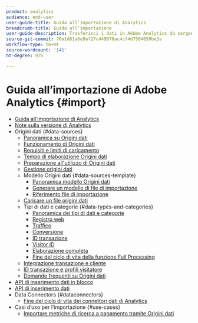 ```yaml
---
product: analytics
audience: end-user
user-guide-title: Guida all’importazione di Analytics
breadcrumb-title: Guida all’importazione
user-guide-description: Trasferisci i dati in Adobe Analytics da sorgenti esterne, sia in massa che in tempo reale.
source-git-commit: 70a1d61a6e9af27c449876ac4cf4d7504659be3a
workflow-type: tm+mt
source-wordcount: '141'
ht-degree: 97%

---
```



# Guida all’importazione di Adobe Analytics {#import}

+ [Guida all’importazione di Analytics](home.md)
+ [Note sulla versione di Analytics](https://experienceleague.adobe.com/docs/analytics/release-notes/latest.html?lang=it)
+ Origini dati {#data-sources}
   + [Panoramica su Origini dati](c-data-sources/datasrc-home.md)
   + [Funzionamento di Origini dati](c-data-sources/datasrc-how-data-sources-works.md)
   + [Requisiti e limiti di caricamento](c-data-sources/datasrc-requirements.md)
   + [Tempo di elaborazione Origini dati](c-data-sources/datasrc-processing-time.md)
   + [Preparazione all&#39;utilizzo di Origini dati](c-data-sources/datasrc-preparing.md)
   + [Gestione origini dati](c-data-sources/datasrc-manager.md)
   + Modello Origini dati {#data-sources-template}
      + [Panoramica modello Origini dati](c-data-sources/datasrc-template/datasrc-template-file.md)
      + [Generare un modello di file di importazione](c-data-sources/datasrc-template/t-datasrc-creating-data-sources-file.md)
      + [Riferimento file di importazione](c-data-sources/datasrc-template/datasrc-import-file-reference.md)
   + [Caricare un file origini dati](c-data-sources/t-datasrc-uploading-data.md)
   + Tipi di dati e categorie {#data-types-and-categories}
      + [Panoramica dei tipi di dati e categorie](c-data-sources/c-datasrc-types/datasrc-categories.md)
      + [Registro web](c-data-sources/c-datasrc-types/datasrc-web-log.md)
      + [Traffico](c-data-sources/c-datasrc-types/datasrc-traffic.md)
      + [Conversione](c-data-sources/c-datasrc-types/datasrc-conversion.md)
      + [ID transazione](c-data-sources/c-datasrc-types/datasrc-transactionid.md)
      + [Visitor ID](c-data-sources/c-datasrc-types/datasrc-visitorid.md)
      + [Elaborazione completa](c-data-sources/c-datasrc-types/datasrc-full-processing.md)
      + [Fine del ciclo di vita della funzione Full Processing](c-data-sources/c-datasrc-types/datasrc-fullproc-eol.md)
   + [Integrazione transazione e cliente](c-data-sources/datasrc-integrating-offline-data.md)
   + [ID transazione e profili visitatore](c-data-sources/datasrc-tid-visitor-profile.md)
   + [Domande frequenti su Origini dati](c-data-sources/datasrc-faq.md)
+ [API di inserimento dati in blocco](bulk-data-insertion-api/bulk-data-insert.md)
+ [API di inserimento dati](c-data-insertion-api/c-data-insertion-api.md)
+ Data Connectors {#dataconnectors}
   + [Fine del ciclo di vita dei connettori dati di Analytics](data-connectors/data-connectors-eol.md)
+ Casi d’uso per l’importazione {#use-cases}
   + [Importare metriche di ricerca a pagamento tramite Origini dati](use-cases/paid-search-metrics.md)
